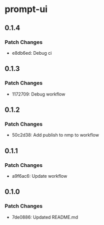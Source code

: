 # prompt-ui

## 0.1.4

### Patch Changes

- e8db6ed: Debug ci

## 0.1.3

### Patch Changes

- 1172709: Debug workflow

## 0.1.2

### Patch Changes

- 50c2d38: Add publish to nmp to workflow

## 0.1.1

### Patch Changes

- a9f6ac6: Update workflow

## 0.1.0

### Patch Changes

- 7de0886: Updated README.md

